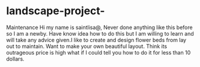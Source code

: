 # landscape-project-
Maintenance 
Hi my name is saintlisa@, Never done anything like this before so I am a newby. Have know idea how to do this but I am willing to learn and will take any advice given.I like to create and design flower beds from lay out to maintain. Want to make your own beautiful layout. Think its outrageous price is high what if I could tell you how to do it for less than 10 dollars. 
